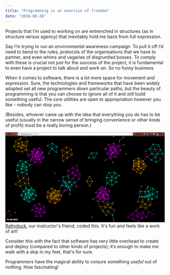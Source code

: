 ```yaml
---
title: "Programming is an exercise of freedom"
date: "2016-08-26"
---
```


Projects that I’m used to working on are entrenched in structures (as in structure versus agency) that inevitably hold me back from full expression.

Say I’m trying to run an environmental awareness campaign. To pull it off I’d need to bend to the rules, protocols of the organisations that we have to partner, and even whims and vagaries of disgruntled bosses. To comply with these is crucial not just for the success of the project, it is fundamental to even have a project to talk about and work on. So no funny business.

When it comes to software, there is a lot more space for movement and expression. Sure, the technologies and frameworks that have been widely adopted set all new programmers down particular paths, but the beauty of programming is that you can choose to ignore all of it and _still_ build something useful. The core utilities are open to appropriation however you like - nobody can stop you.

(Besides, whoever came up with the idea that everything you do has to be useful (usually in the narrow sense of bringing convenience or other kinds of profit) must be a really boring person.)

![screenshot of rattyduck's interactive website](images/Screen-Shot-2016-08-26-at-9.02.10-pm-1024x578.png) [Rattyduck](http://Rattyduck.com/nodeplay/), our instructor's friend, coded this. It's fun and feels like a work of art!

Consider this with the fact that software has very little overhead to create and deploy (compared to other kinds of projects); it’s enough to make me walk with a skip in my feet, that's for sure.

Programmers have the magical ability to conjure something _useful_ out of nothing. How fascinating!
